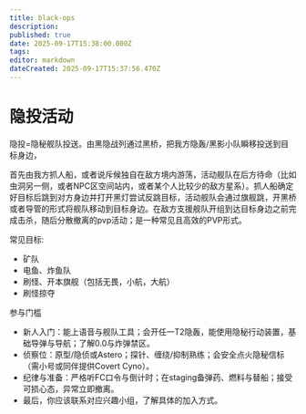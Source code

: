```yaml
---
title: black-ops
description: 
published: true
date: 2025-09-17T15:38:00.000Z
tags: 
editor: markdown
dateCreated: 2025-09-17T15:37:56.470Z
---
```


# 隐投活动

隐投=隐秘舰队投送。由黑隐战列通过黑桥，把我方隐轰/黑影小队瞬移投送到目标身边，

首先由我方抓人船，或者说斥候独自在敌方境内游荡，活动舰队在后方待命（比如虫洞另一侧，或者NPC区空间站内，或者某个人比较少的敌方星系）。抓人船确定好目标后跳到对方身边并打开黑灯尝试反跳目标，活动舰队会通过旗舰跳，开黑桥或者导管的形式将舰队移动到目标身边。在敌方支援舰队开组到达目标身边之前完成击杀，随后分散撤离的pvp活动；是一种常见且高效的PVP形式。

常见目标:
- 矿队
- 电鱼、炸鱼队
- 刷怪、开本旗舰（包括无畏，小航，大航）
- 刷怪掠夺

参与门槛
- 新人入门：能上语音与舰队工具；会开任一T2隐轰，能使用隐秘行动装置，基础导弹与导航；了解0.0与炸弹禁区。
- 侦察位：原型/隐侦或Astero；探针、缠绕/抑制熟练；会安全点火隐秘信标（需小号或同伴提供Covert Cyno）。
- 纪律与准备：严格听FC口令与倒计时；在staging备弹药、燃料与替船；接受可损心态，异常立即撤离。
- 最后，你应该联系对应兴趣小组，了解具体的加入方式。

